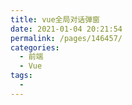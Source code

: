 ```yaml
---
title: vue全局对话弹窗
date: 2021-01-04 20:21:54
permalink: /pages/146457/
categories:
  - 前端
  - Vue
tags:
  - 
---
```

